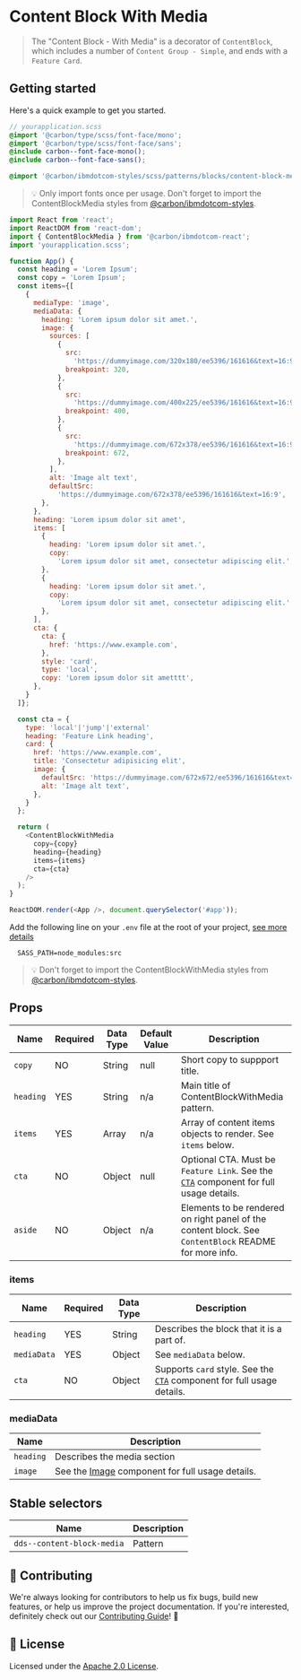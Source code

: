 # Content Block With Media

> The "Content Block - With Media" is a decorator of `ContentBlock`, which
> includes a number of `Content Group - Simple`, and ends with a `Feature Card`.

## Getting started

Here's a quick example to get you started.

```scss
// yourapplication.scss
@import '@carbon/type/scss/font-face/mono';
@import '@carbon/type/scss/font-face/sans';
@include carbon--font-face-mono();
@include carbon--font-face-sans();

@import '@carbon/ibmdotcom-styles/scss/patterns/blocks/content-block-media/index';
```

> 💡 Only import fonts once per usage. Don't forget to import the
> ContentBlockMedia styles from
> [@carbon/ibmdotcom-styles](https://github.com/carbon-design-system/ibm-dotcom-library/blob/master/packages/styles).

```javascript
import React from 'react';
import ReactDOM from 'react-dom';
import { ContentBlockMedia } from '@carbon/ibmdotcom-react';
import 'yourapplication.scss';

function App() {
  const heading = 'Lorem Ipsum';
  const copy = 'Lorem Ipsum';
  const items={[
    {
      mediaType: 'image',
      mediaData: {
        heading: 'Lorem ipsum dolor sit amet.',
        image: {
          sources: [
            {
              src:
                'https://dummyimage.com/320x180/ee5396/161616&text=16:9',
              breakpoint: 320,
            },
            {
              src:
                'https://dummyimage.com/400x225/ee5396/161616&text=16:9',
              breakpoint: 400,
            },
            {
              src:
                'https://dummyimage.com/672x378/ee5396/161616&text=16:9',
              breakpoint: 672,
            },
          ],
          alt: 'Image alt text',
          defaultSrc:
            'https://dummyimage.com/672x378/ee5396/161616&text=16:9',
        },
      },
      heading: 'Lorem ipsum dolor sit amet',
      items: [
        {
          heading: 'Lorem ipsum dolor sit amet.',
          copy:
            'Lorem ipsum dolor sit amet, consectetur adipiscing elit.',
        },
        {
          heading: 'Lorem ipsum dolor sit amet.',
          copy:
            'Lorem ipsum dolor sit amet, consectetur adipiscing elit.',
        },
      ],
      cta: {
        cta: {
          href: 'https://www.example.com',
        },
        style: 'card',
        type: 'local',
        copy: 'Lorem ipsum dolor sit ametttt',
      },
    }
  ]};

  const cta = {
    type: 'local'|'jump'|'external'
    heading: 'Feature Link heading',
    card: {
      href: 'https://www.example.com',
      title: 'Consectetur adipisicing elit',
      image: {
        defaultSrc: 'https://dummyimage.com/672x672/ee5396/161616&text=1x1',
        alt: 'Image alt text',
      },
    }
  };

  return (
    <ContentBlockWithMedia
      copy={copy}
      heading={heading}
      items={items}
      cta={cta}
    />
  );
}

ReactDOM.render(<App />, document.querySelector('#app'));
```

Add the following line on your `.env` file at the root of your project,
[see more details](https://github.com/carbon-design-system/ibm-dotcom-library/tree/master/packages/styles#usage)

```
  SASS_PATH=node_modules:src
```

> 💡 Don't forget to import the ContentBlockWithMedia styles from
> [@carbon/ibmdotcom-styles](https://github.com/carbon-design-system/ibm-dotcom-library/blob/master/packages/styles).

## Props

| Name      | Required | Data Type | Default Value | Description                                                                                                                                                                                       |
| --------- | -------- | --------- | ------------- | ------------------------------------------------------------------------------------------------------------------------------------------------------------------------------------------------- |
| `copy`    | NO       | String    | null          | Short copy to suppport title.                                                                                                                                                                     |
| `heading` | YES      | String    | n/a           | Main title of ContentBlockWithMedia pattern.                                                                                                                                                      |
| `items`   | YES      | Array     | n/a           | Array of content items objects to render. See `items` below.                                                                                                                                      |
| `cta`     | NO       | Object    | null          | Optional CTA. Must be `Feature Link`. See the [`CTA`](https://github.com/carbon-design-system/ibm-dotcom-library/tree/master/packages/react/src/components/CTA) component for full usage details. |
| `aside`   | NO       | Object    | n/a           | Elements to be rendered on right panel of the content block. See `ContentBlock` README for more info.                                                                                             |

### items

| Name        | Required | Data Type | Description                                                                                                                                                                        |
| ----------- | -------- | --------- | ---------------------------------------------------------------------------------------------------------------------------------------------------------------------------------- |
| `heading`   | YES      | String    | Describes the block that it is a part of.                                                                                                                                          |
| `mediaData` | YES      | Object    | See `mediaData` below.                                                                                                                                                             |
| `cta`       | NO       | Object    | Supports `card` style. See the [`CTA`](https://github.com/carbon-design-system/ibm-dotcom-library/tree/master/packages/react/src/components/CTA) component for full usage details. |

### mediaData

| Name      | Description                                                                                                                                                   |
| --------- | ------------------------------------------------------------------------------------------------------------------------------------------------------------- |
| `heading` | Describes the media section                                                                                                                                   |
| `image`   | See the [Image](https://github.com/carbon-design-system/ibm-dotcom-library/tree/master/packages/react/src/components/Image) component for full usage details. |

## Stable selectors

| Name                       | Description |
| -------------------------- | ----------- |
| `dds--content-block-media` | Pattern     |

## 🙌 Contributing

We're always looking for contributors to help us fix bugs, build new features,
or help us improve the project documentation. If you're interested, definitely
check out our
[Contributing Guide](https://github.com/carbon-design-system/ibm-dotcom-library/blob/master/.github/CONTRIBUTING.md)!
👀

## 📝 License

Licensed under the
[Apache 2.0 License](https://github.com/carbon-design-system/ibm-dotcom-library/blob/master/LICENSE).
